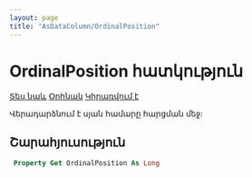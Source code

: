 ```yaml
---
layout: page
title: "AsDataColumn/OrdinalPosition"
---
```



# OrdinalPosition հատկություն

[Տես նաև](../AsDataTableColumn.md) [Օրինակ](../../Examples/AsDataTable.md) [Կիրառվում է](../AsDataTableColumn.md)

 Վերադարձնում է սյան համարը հարցման մեջ:

## Շարահյուսություն

``` vb
 Property Get OrdinalPosition As Long
```